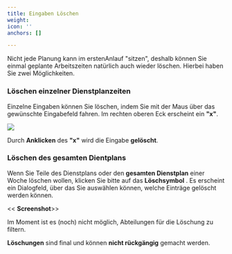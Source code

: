 ```yaml
---
title: Eingaben Löschen
weight: 
icon: ''
anchors: []

---
```

Nicht jede Planung kann im erstenAnlauf "sitzen", deshalb können Sie einmal geplante Arbeitszeiten natürlich auch wieder löschen. Hierbei haben Sie zwei Möglichkeiten.

### Löschen einzelner Dienstplanzeiten

Einzelne Eingaben können Sie löschen, indem Sie mit der Maus über das gewünschte Eingabefeld fahren. Im rechten oberen Eck erscheint ein **"x"**.

![](https://d33v4339jhl8k0.cloudfront.net/docs/assets/5dd29b3f04286364bc91dcd3/images/5df3bbf02c7d3a7e9ae518b0/file-pUnu4qAPNt.png)

Durch **Anklicken** des **"x"** wird die Eingabe **gelöscht**.

### Löschen des gesamten Dientplans

Wenn Sie Teile des Dienstplans oder den **gesamten Dienstplan** einer Woche löschen wollen, klicken Sie bitte auf das **Löschsymbol** . Es erscheint ein Dialogfeld, über das Sie auswählen können, welche Einträge gelöscht werden können.

<< **Screenshot**>>

Im Moment ist es (noch) nicht möglich, Abteilungen für die Löschung zu filtern.

**Löschungen** sind final und können **nicht rückgängig** gemacht werden.